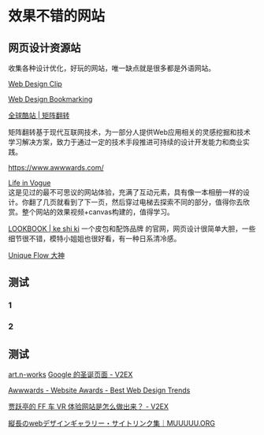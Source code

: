 # 效果不错的网站

## 网页设计资源站  

收集各种设计优化，好玩的网站，唯一缺点就是很多都是外语网站。
 
[Web Design Clip](https://world.webdesignclip.com/)

[Web Design Bookmarking](http://bm.straightline.jp/)

[全球酷站 | 矩阵翻转](https://matrixflip.com/discoveries/page/1)

矩阵翻转基于现代互联网技术，为一部分人提供Web应用相关的灵感挖掘和技术学习解决方案，致力于通过一定的技术手段推进可持续的设计开发能力和商业实践。




https://www.awwwards.com/

[Life in Vogue](https://www.devpoint.cn/gallery/11.shtml)  
这是见过的最不可思议的网站体验，充满了互动元素，具有像一本相册一样的设计。你翻了几页就看到了下一页，然后穿过电梯去探索不同的部分，值得你去欣赏。整个网站的效果视频+canvas构建的，值得学习。

[LOOKBOOK | ke shi ki](https://ke-shi-ki.com/lookbook/)
一个皮包和配饰品牌 的官网，网页设计很简单大胆，一些细节很不错，模特小姐姐也很好看，有一种日系清冷感。

[Unique Flow 大神](http://www.mark-lundin.com/uniqueflow/)

## 测试

### 1

### 2

## 测试
[art.n-works](https://art.n-works.link/)
[Google 的圣诞页面 - V2EX](https://www.v2ex.com/t/631852#reply13)

[Awwwards - Website Awards - Best Web Design Trends](https://www.awwwards.com/)

[贾跃亭的 FF 车 VR 体验网站是怎么做出来？ - V2EX](https://www.v2ex.com/t/768593#reply15)

[縦長のwebデザインギャラリー・サイトリンク集｜MUUUUU.ORG](https://muuuuu.org/)

